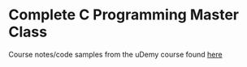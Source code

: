 # Complete C Programming Master Class

Course notes/code samples from the uDemy course found [here](https://www.udemy.com/course/complete-c-programming-master-class)